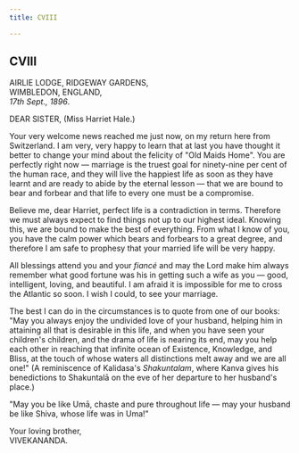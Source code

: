 ```yaml
---
title: CVIII

---
```





  

  
  
  
  


## CVIII

AIRLIE LODGE, RIDGEWAY GARDENS,  
WIMBLEDON, ENGLAND,  
*17th Sept., 1896*.

DEAR SISTER, (Miss Harriet Hale.)

Your very welcome news reached me just now, on my return here from
Switzerland. I am very, very happy to learn that at last you have
thought it better to change your mind about the felicity of "Old Maids
Home". You are perfectly right now — marriage is the truest goal for
ninety-nine per cent of the human race, and they will live the happiest
life as soon as they have learnt and are ready to abide by the eternal
lesson — that we are bound to bear and forbear and that life to every
one must be a compromise.

Believe me, dear Harriet, perfect life is a contradiction in terms.
Therefore we must always expect to find things not up to our highest
ideal. Knowing this, we are bound to make the best of everything. From
what I know of you, you have the calm power which bears and forbears to
a great degree, and therefore I am safe to prophesy that your married
life will be very happy.

All blessings attend you and your *fiancé* and may the Lord make him
always remember what good fortune was his in getting such a wife as you
— good, intelligent, loving, and beautiful. I am afraid it is impossible
for me to cross the Atlantic so soon. I wish I could, to see your
marriage.

The best I can do in the circumstances is to quote from one of our
books: "May you always enjoy the undivided love of your husband, helping
him in attaining all that is desirable in this life, and when you have
seen your children's children, and the drama of life is nearing its end,
may you help each other in reaching that infinite ocean of Existence,
Knowledge, and Bliss, at the touch of whose waters all distinctions melt
away and we are all one!" (A reminiscence of Kalidasa's *Shakuntalam*,
where Kanva gives his benedictions to Shakuntalā on the eve of her
departure to her husband's place.)

"May you be like Umā, chaste and pure throughout life — may your husband
be like Shiva, whose life was in Uma!"

Your loving brother,  
VIVEKANANDA.


